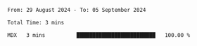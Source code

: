 <!--START_SECTION:waka-->

```txt
From: 29 August 2024 - To: 05 September 2024

Total Time: 3 mins

MDX   3 mins          █████████████████████████   100.00 %
```

<!--END_SECTION:waka-->